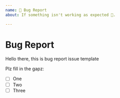 ```yaml
---
name: 🐛 Bug Report
about: If something isn't working as expected 🤔.

---
```


# Bug Report

Hello there, this is bug report issue template

Plz fill in the gapz:

 - [ ] One
 - [ ] Two
 - [ ] Three
